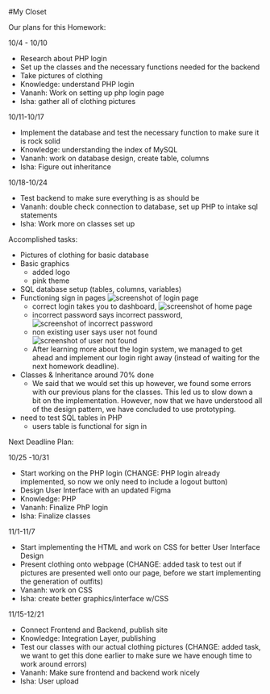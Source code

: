 #My Closet

Our plans for this Homework:

10/4 - 10/10
- Research about PHP login
- Set up the classes and the necessary functions needed for the backend
- Take pictures of clothing
- Knowledge: understand PHP login
- Vananh: Work on setting up php login page
- Isha: gather all of clothing pictures

10/11-10/17
- Implement the database and test the necessary function to make sure it is rock solid
- Knowledge: understanding the index of MySQL
- Vananh: work on database design, create table, columns
- Isha: Figure out inheritance

10/18-10/24
- Test backend to make sure everything is as should be
- Vananh: double check connection to database, set up PHP to intake sql statements
- Isha: Work more on classes set up

Accomplished tasks:
- Pictures of clothing for basic database
- Basic graphics
  - added logo
  - pink theme
- SQL database setup (tables, columns, variables)
- Functioning sign in pages ![screenshot of login page](https://github.com/ishakarki/MyCloset/tree/week3/screenshots/loginpage.png)
  - correct login takes you to dashboard, ![screenshot of home page](https://github.com/ishakarki/MyCloset/tree/week3/screenshots/homepage.png)
  - incorrect password says incorrect password, ![screenshot of incorrect password](https://github.com/ishakarki/MyCloset/tree/week3/screenshots/incorrectlogin.png)
  - non existing user says user not found ![screenshot of user not found](https://github.com/ishakarki/MyCloset/tree/week3/screenshots/usernotfound.png)
  - After learning more about the login system, we managed to get ahead and implement our login right away (instead of waiting for the next homework deadline).
- Classes & Inheritance around 70% done
  - We said that we would set this up however, we found some errors with our previous plans for the classes. This led us to slow down a bit on the implementation. However, now that we have understood all of the design pattern, we have concluded to use prototyping.
- need to test SQL tables in PHP
  - users table is functional for sign in

Next Deadline Plan: 

10/25 -10/31
- Start working on the PHP login (CHANGE: PHP login already implemented, so now we only need to include a logout button)
- Design User Interface with an updated Figma
- Knowledge: PHP
- Vananh: Finalize PhP login 
- Isha: Finalize classes

11/1-11/7
- Start implementing the HTML and work on CSS for better User Interface Design
- Present clothing onto webpage (CHANGE: added task to test out if pictures are presented well onto our page, before we start implementing the generation of outfits)
- Vananh: work on CSS
- Isha: create better graphics/interface w/CSS

11/15-12/21
- Connect Frontend and Backend, publish site
- Knowledge: Integration Layer, publishing
- Test our classes with our actual clothing pictures (CHANGE: added task, we want to get this done earlier to make sure we have enough time to work around errors)
- Vananh: Make sure frontend and backend work nicely
- Isha: User upload
